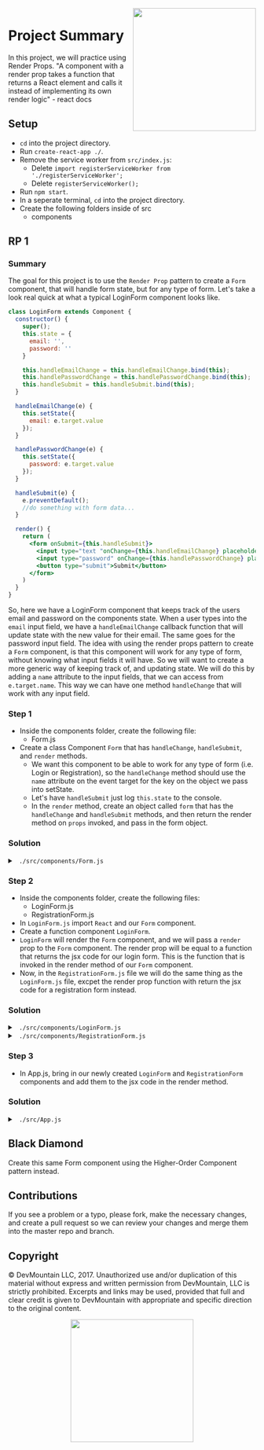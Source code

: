 <img src="https://s3.amazonaws.com/devmountain/readme-logo.png" width="250" align="right">

# Project Summary

In this project, we will practice using Render Props.  "A component with a render prop takes a function that returns a React element and calls it instead of implementing its own render logic" - react docs

## Setup

- `cd` into the project directory.
- Run `create-react-app ./`.
- Remove the service worker from `src/index.js`:
  - Delete `import registerServiceWorker from './registerServiceWorker';`
  - Delete `registerServiceWorker();`
- Run `npm start`.
- In a seperate terminal, `cd` into the project directory.
- Create the following folders inside of src
  - components

## RP 1

### Summary

The goal for this project is to use the `Render Prop` pattern to create a `Form` component, that will handle form state, but for any type of form. Let's take a look real quick at what a typical LoginForm component looks like.
```jsx
class LoginForm extends Component {
  constructor() {
    super();
    this.state = {
      email: '',
      password: ''
    }

    this.handleEmailChange = this.handleEmailChange.bind(this);
    this.handlePasswordChange = this.handlePasswordChange.bind(this);
    this.handleSubmit = this.handleSubmit.bind(this);
  }

  handleEmailChange(e) {
    this.setState({
      email: e.target.value
    });
  }

  handlePasswordChange(e) {
    this.setState({
      password: e.target.value
    });
  }

  handleSubmit(e) {
    e.preventDefault();
    //do something with form data...
  }

  render() {
    return (
      <form onSubmit={this.handleSubmit}>
        <input type="text "onChange={this.handleEmailChange} placeholder="email" />
        <input type="password" onChange={this.handlePasswordChange} placeholder="password" />
        <button type="submit">Submit</button>
      </form>
    )
  }
}
``` 
So, here we have a LoginForm component that keeps track of the users email and password on the components state.  When a user types into the `email` input field, we have a `handleEmailChange` callback function that will update state with the new value for their email.  The same goes for the password input field. The idea with using the render props pattern to create a `Form` component, is that this component will work for any type of form, without knowing what input fields it will have.  So we will want to create a more generic way of keeping track of, and updating state.  We will do this by adding a `name` attribute to the input fields, that we can access from `e.target.name`.  This way we can have one method `handleChange` that will work with any input field.

### Step 1

- Inside the components folder, create the following file:
  - Form.js
- Create a class Component `Form` that has `handleChange`, `handleSubmit`, and `render` methods.  
  - We want this component to be able to work for any type of form (i.e. Login or Registration), so the `handleChange` method should use the `name` attribute on the event target for the key on the object we pass into setState.  
  - Let's have `handleSubmit` just log `this.state` to the console.  
  - In the `render` method, create an object called `form` that has the `handleChange` and `handleSubmit` methods, and then return the render method on `props` invoked, and pass in the form object.
 
### Solution

<details>

<summary> <code> ./src/components/Form.js </code> </summary>

```jsx
import { Component } from 'react'

export default class Form extends Component {
  handleChange = e => {
    let { name, value } = e.target
    this.setState({
      [name]: value
    })
  }

  handleSubmit = e => {
    console.log('form data:', this.state)
  }

  render() {
    let form = {
      handleChange: this.handleChange,
      handleSubmit: this.handleSubmit
    }
    return this.props.render(form)
  }
}
```

</details>

### Step 2

- Inside the components folder, create the following files:
  - LoginForm.js
  - RegistrationForm.js
- In `LoginForm.js` import `React` and our `Form` component.
- Create a function component `LoginForm`.
- `LoginForm` will render the `Form` component, and we will pass a `render` prop to the `Form` component.  The render prop will be equal to a function that returns the jsx code for our login form.  This is the function that is invoked in the render method of our `Form` component.
- Now, in the `RegistrationForm.js` file we will do the same thing as the `LoginForm.js` file, excpet the render prop function with return the jsx code for a registration form instead.

### Solution

<details>

<summary> <code> ./src/components/LoginForm.js </code> </summary>

```jsx
import React from 'react'

import Form from './Form'

export default function(props) {
  return (
    <Form render={form => {
      return (
        <div>
          <h1>Login Form</h1>
          <input 
            type="text" 
            name="email" 
            placeholder="email"
            onChange={form.handleChange}/>
          <input 
            type="text" 
            name="password" 
            placeholder="password"
            onChange={form.handleChange}/>
          <button onClick={form.handleSubmit}>submit</button>
        </div>
      )
    }}/>
  )
}
```

</details>

<details>

<summary> <code> ./src/components/RegistrationForm.js </code> </summary>

```jsx
import React from 'react'

import Form from './Form'

export default function(props) {
  return (
    <Form render={form => {
      return (
        <div>
          <h1>Registration Form</h1>
          <input 
            type="text" 
            name="name" 
            placeholder="name"
            onChange={form.handleChange}/>
          <input 
            type="text" 
            name="email" 
            placeholder="email"
            onChange={form.handleChange}/>
          <input 
            type="text" 
            name="password" 
            placeholder="password"
            onChange={form.handleChange}/>
          <input 
            type="text" 
            name="confirmPassword" 
            placeholder="confirm Password"
            onChange={form.handleChange}/>
          <button onClick={form.handleSubmit}>submit</button>
        </div>
      )
    }}/>
  )
}
```

</details>

### Step 3

- In App.js, bring in our newly created `LoginForm` and `RegistrationForm` components and add them to the jsx code in the render method.

### Solution

<details>

<summary> <code> ./src/App.js </code> </summary>

```jsx
import React, { Component } from 'react';
import './App.css';

import SuperSecret from './components/SuperSecret'
import LoginForm from './components/LoginForm'
import RegistrationForm from './components/RegistrationForm'

class App extends Component {
  render() {
    return (
      <div className="App">
        <LoginForm />
        <RegistrationForm />
      </div>
    );
  }
}

export default App;
```

</details>

## Black Diamond

Create this same Form component using the Higher-Order Component pattern instead.

## Contributions

If you see a problem or a typo, please fork, make the necessary changes, and create a pull request so we can review your changes and merge them into the master repo and branch.

## Copyright

© DevMountain LLC, 2017. Unauthorized use and/or duplication of this material without express and written permission from DevMountain, LLC is strictly prohibited. Excerpts and links may be used, provided that full and clear credit is given to DevMountain with appropriate and specific direction to the original content.

<p align="center">
<img src="https://s3.amazonaws.com/devmountain/readme-logo.png" width="250">
</p>
